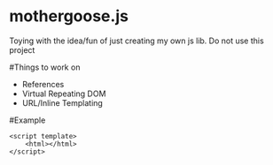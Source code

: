# mothergoose.js

Toying with the idea/fun of just creating my own js lib. Do not use this project


#Things to work on

- References
- Virtual Repeating DOM
- URL/Inline Templating

#Example

```
<script template>
    <html></html>
</script>
```
